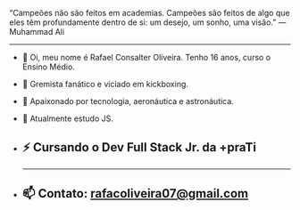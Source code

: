 
  “Campeões não são feitos em academias. 
  Campeões são feitos de algo que eles têm profundamente dentro de si:
  um desejo, um sonho, uma visão.”
  —  Muhammad Ali

  ---------------------------------------------------------------------------------
- 👋 Oi, meu nome é Rafael Consalter Oliveira. Tenho 16 anos, curso o Ensino Médio.
- 👀 Gremista fanático e viciado em kickboxing.
- 🚀 Apaixonado por tecnologia, aeronáutica e astronáutica. 
- 🌱 Atualmente estudo JS. 
- ⚡ Cursando o Dev Full Stack Jr. da +praTi
  ---------------------------------------------------------------------------------


  ----------------------------------------------------------------------------
- 📫 Contato: rafacoliveira07@gmail.com
  ----------------------------------------------------------------------------
